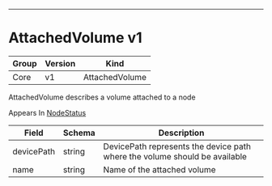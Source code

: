 

-----------
# AttachedVolume v1



Group        | Version     | Kind
------------ | ---------- | -----------
Core | v1 | AttachedVolume







AttachedVolume describes a volume attached to a node

<aside class="notice">
Appears In <a href="#nodestatus-v1">NodeStatus</a> </aside>

Field        | Schema     | Description
------------ | ---------- | -----------
devicePath | string | DevicePath represents the device path where the volume should be available
name | string | Name of the attached volume






